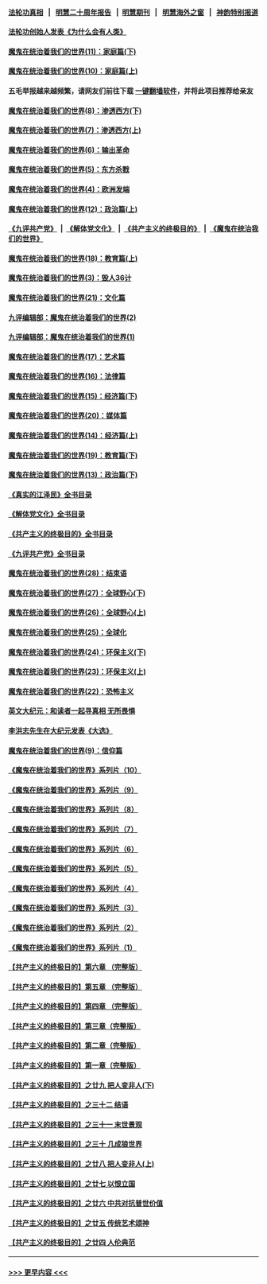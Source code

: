 #### [法轮功真相](https://github.com/gfw-breaker/truth/blob/master/README.md?t=0) &nbsp;&nbsp;|&nbsp;&nbsp; [明慧二十周年报告](https://github.com/gfw-breaker/mh-reports/blob/master/README.md?t=0) &nbsp;&nbsp;|&nbsp;&nbsp;[明慧期刊](https://github.com/gfw-breaker/mh-qikan) &nbsp;&nbsp;|&nbsp;&nbsp; [明慧海外之窗](https://github.com/gfw-breaker/mh-news/blob/master/README.md?t=0) &nbsp;&nbsp;|&nbsp;&nbsp; [神韵特别报道](https://github.com/gfw-breaker/mh-news/blob/master/shenyun.md?t=0)
#### [法轮功创始人发表《为什么会有人类》](../pages/nsc422/n13912117.md?t=02030943) 
#### [魔鬼在统治着我们的世界(11)：家庭篇(下)](../pages/nsc422/n10440961.md?t=02030943) 
#### [魔鬼在统治着我们的世界(10)：家庭篇(上)](../pages/nsc422/n10435448.md?t=02030943) 
#### 五毛举报越来越频繁，请网友们前往下载 [一键翻墙软件](https://github.com/gfw-breaker/ssr-accounts)，并将此项目推荐给亲友
#### [魔鬼在统治着我们的世界(8)：渗透西方(下)](../pages/nsc422/n10429603.md?t=02030943) 
#### [魔鬼在统治着我们的世界(7)：渗透西方(上)](../pages/nsc422/n10426013.md?t=02030943) 
#### [魔鬼在统治着我们的世界(6)：输出革命](../pages/nsc422/n10421536.md?t=02030943) 
#### [魔鬼在统治着我们的世界(5)：东方杀戮](../pages/nsc422/n10417707.md?t=02030943) 
#### [魔鬼在统治着我们的世界(4)：欧洲发端](../pages/nsc422/n10414890.md?t=02030943) 
#### [魔鬼在统治着我们的世界(12)：政治篇(上)](../pages/nsc422/n10444576.md?t=02030943) 
#### [《九评共产党》](https://github.com/begood0513/9ping.md/blob/master/README.md) &nbsp;|&nbsp; [《解体党文化》](../../../../jtdwh.md/blob/master/README.md)  &nbsp;|&nbsp; [《共产主义的终极目的》](../../../../gczydzjmd.md/blob/master/README.md) &nbsp;|&nbsp; [《魔鬼在统治我们的世界》](../../../../mgztzwmdsj.md/blob/master/README.md) 
#### [魔鬼在统治着我们的世界(18)：教育篇(上)](../pages/nsc422/n10526970.md?t=02030943) 
#### [魔鬼在统治着我们的世界(3)：毁人36计](../pages/nsc422/n10411583.md?t=02030943) 
#### [魔鬼在统治着我们的世界(21)：文化篇](../pages/nsc422/n10597706.md?t=02030943) 
#### [九评编辑部：魔鬼在统治着我们的世界(2)](../pages/nsc422/n10410036.md?t=02030943) 
#### [九评编辑部：魔鬼在统治着我们的世界(1)](../pages/nsc422/n10406825.md?t=02030943) 
#### [魔鬼在统治着我们的世界(17)：艺术篇](../pages/nsc422/n10499093.md?t=02030943) 
#### [魔鬼在统治着我们的世界(16)：法律篇](../pages/nsc422/n10485969.md?t=02030943) 
#### [魔鬼在统治着我们的世界(15)：经济篇(下)](../pages/nsc422/n10469975.md?t=02030943) 
#### [魔鬼在统治着我们的世界(20)：媒体篇](../pages/nsc422/n10586579.md?t=02030943) 
#### [魔鬼在统治着我们的世界(14)：经济篇(上)](../pages/nsc422/n10457370.md?t=02030943) 
#### [魔鬼在统治着我们的世界(19)：教育篇(下)](../pages/nsc422/n10564808.md?t=02030943) 
#### [魔鬼在统治着我们的世界(13)：政治篇(下)](../pages/nsc422/n10448270.md?t=02030943) 
#### [《真实的江泽民》全书目录](../pages/nsc422/n13721399.md?t=02030943) 
#### [《解体党文化》全书目录](../pages/nsc422/n13721157.md?t=02030943) 
#### [《共产主义的终极目的》全书目录](../pages/nsc422/n13721048.md?t=02030943) 
#### [《九评共产党》全书目录](../pages/nsc422/n13708085.md?t=02030943) 
#### [魔鬼在统治着我们的世界(28)：结束语](../pages/nsc422/n10936246.md?t=02030943) 
#### [魔鬼在统治着我们的世界(27)：全球野心(下)](../pages/nsc422/n10928319.md?t=02030943) 
#### [魔鬼在统治着我们的世界(26)：全球野心(上)](../pages/nsc422/n10900318.md?t=02030943) 
#### [魔鬼在统治着我们的世界(25)：全球化](../pages/nsc422/n10788205.md?t=02030943) 
#### [魔鬼在统治着我们的世界(24)：环保主义(下)](../pages/nsc422/n10695307.md?t=02030943) 
#### [魔鬼在统治着我们的世界(23)：环保主义(上)](../pages/nsc422/n10688613.md?t=02030943) 
#### [魔鬼在统治着我们的世界(22)：恐怖主义](../pages/nsc422/n10614727.md?t=02030943) 
#### [英文大纪元：和读者一起寻真相 无所畏惧](../pages/nsc422/n12542027.md?t=02030943) 
#### [李洪志先生在大纪元发表《大选》](../pages/nsc422/n12534746.md?t=02030943) 
#### [魔鬼在统治着我们的世界(9)：信仰篇](../pages/nsc422/n10432159.md?t=02030943) 
#### [《魔鬼在统治着我们的世界》系列片（10）](../pages/nsc422/n12292670.md?t=02030943) 
#### [《魔鬼在统治着我们的世界》系列片（9）](../pages/nsc422/n12290859.md?t=02030943) 
#### [《魔鬼在统治着我们的世界》系列片（8）](../pages/nsc422/n12287445.md?t=02030943) 
#### [《魔鬼在统治着我们的世界》系列片（7）](../pages/nsc422/n12283425.md?t=02030943) 
#### [《魔鬼在统治着我们的世界》系列片（6）](../pages/nsc422/n12282314.md?t=02030943) 
#### [《魔鬼在统治着我们的世界》系列片（5）](../pages/nsc422/n12281419.md?t=02030943) 
#### [《魔鬼在统治着我们的世界》系列片（4）](../pages/nsc422/n12274024.md?t=02030943) 
#### [《魔鬼在统治着我们的世界》系列片（3）](../pages/nsc422/n12271322.md?t=02030943) 
#### [《魔鬼在统治着我们的世界》系列片（2）](../pages/nsc422/n12269049.md?t=02030943) 
#### [《魔鬼在统治着我们的世界》系列片（1）](../pages/nsc422/n12267575.md?t=02030943) 
#### [【共产主义的终极目的】第六章 （完整版）](../pages/nsc422/n11428913.md?t=02030943) 
#### [【共产主义的终极目的】第五章 （完整版）](../pages/nsc422/n11428912.md?t=02030943) 
#### [【共产主义的终极目的】第四章 （完整版）](../pages/nsc422/n11428907.md?t=02030943) 
#### [【共产主义的终极目的】第三章（完整版）](../pages/nsc422/n11428848.md?t=02030943) 
#### [【共产主义的终极目的】第二章（完整版）](../pages/nsc422/n11428831.md?t=02030943) 
#### [【共产主义的终极目的】第一章（完整版）](../pages/nsc422/n11417651.md?t=02030943) 
#### [【共产主义的终极目的】之廿九 把人变非人(下)](../pages/nsc422/n11344140.md?t=02030943) 
#### [【共产主义的终极目的】之三十二 结语](../pages/nsc422/n11360535.md?t=02030943) 
#### [【共产主义的终极目的】之三十一 末世景观](../pages/nsc422/n11351129.md?t=02030943) 
#### [【共产主义的终极目的】之三十 几成狼世界](../pages/nsc422/n11348280.md?t=02030943) 
#### [【共产主义的终极目的】之廿八 把人变非人(上)](../pages/nsc422/n11340492.md?t=02030943) 
#### [【共产主义的终极目的】之廿七 以恨立国](../pages/nsc422/n11336944.md?t=02030943) 
#### [【共产主义的终极目的】之廿六 中共对抗普世价值](../pages/nsc422/n11324785.md?t=02030943) 
#### [【共产主义的终极目的】之廿五 传统艺术颂神](../pages/nsc422/n11296396.md?t=02030943) 
#### [【共产主义的终极目的】之廿四 人伦典范](../pages/nsc422/n11296397.md?t=02030943) 

----
#### [ >>> 更早内容 <<< ](../indexes/nsc422-earlier.md)
